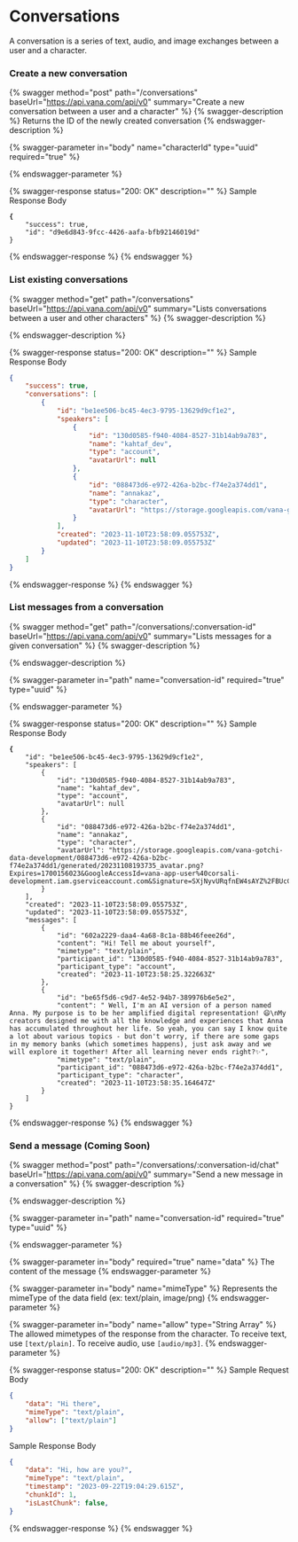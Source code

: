 # Conversations

A conversation is a series of text, audio, and image exchanges between a user and a character.&#x20;

### Create a new conversation

{% swagger method="post" path="/conversations" baseUrl="https://api.vana.com/api/v0" summary="Create a new conversation between a user and a character" %}
{% swagger-description %}
Returns the ID of the newly created conversation
{% endswagger-description %}

{% swagger-parameter in="body" name="characterId" type="uuid" required="true" %}

{% endswagger-parameter %}

{% swagger-response status="200: OK" description="" %}
Sample Response Body

<pre class="language-json"><code class="lang-json"><strong>{
</strong>    "success": true,
    "id": "d9e6d843-9fcc-4426-aafa-bfb92146019d"
}
</code></pre>
{% endswagger-response %}
{% endswagger %}

### List existing conversations

{% swagger method="get" path="/conversations" baseUrl="https://api.vana.com/api/v0" summary="Lists conversations between a user and other characters" %}
{% swagger-description %}

{% endswagger-description %}

{% swagger-response status="200: OK" description="" %}
Sample Response Body

```json
{
    "success": true,
    "conversations": [
        {
            "id": "be1ee506-bc45-4ec3-9795-13629d9cf1e2",
            "speakers": [
                {
                    "id": "130d0585-f940-4084-8527-31b14ab9a783",
                    "name": "kahtaf_dev",
                    "type": "account",
                    "avatarUrl": null
                },
                {
                    "id": "088473d6-e972-426a-b2bc-f74e2a374dd1",
                    "name": "annakaz",
                    "type": "character",
                    "avatarUrl": "https://storage.googleapis.com/vana-gotchi-data-development/088473d6-e972-426a-b2bc-f74e2a374dd1/generated/20231108193735_avatar.png?Expires=1700155546&GoogleAccessId=vana-app-user%40corsali-development.iam.gserviceaccount.com&Signature=gkTy53REs%2Fi9X4aOfPPBjauu9jckzp8N5OVrjngA%2F1uD3RVjuVaqIcEE5WwwCxHhzl5%2Bk0NvdktDEg8HAdyYPsFgaqDdNRm%2BhIiZvK6sG6zxkcHG4LPACaCbyYINLvJyStIOBF%2FyN%2FXZKUWvzu9OExKuCgOn46XNiNbi7bhi%2Bwv2gQwnTJDtKs6Ek0JVsFPjvq8itnmgsEar72yNYKBkTL66sby0aeL0XcgrrPCJAIP5RT98abUHVv7QQX%2BYnGJ0tWZ%2BhZ5Sv1%2BCw%2BHrrHuaxPgMpVtwW%2B9VvIoFqSrk%2BGp90HmfQiHuOOCj38ep2wlfF27Az6WRC9Qg40Hv3tg0fQ%3D%3D"
                }
            ],
            "created": "2023-11-10T23:58:09.055753Z",
            "updated": "2023-11-10T23:58:09.055753Z"
        }
    ]
}
```
{% endswagger-response %}
{% endswagger %}

### List messages from a conversation

{% swagger method="get" path="/conversations/:conversation-id" baseUrl="https://api.vana.com/api/v0" summary="Lists messages for a given conversation" %}
{% swagger-description %}

{% endswagger-description %}

{% swagger-parameter in="path" name="conversation-id" required="true" type="uuid" %}

{% endswagger-parameter %}

{% swagger-response status="200: OK" description="" %}
Sample Response Body

<pre class="language-json"><code class="lang-json"><strong>{
</strong>    "id": "be1ee506-bc45-4ec3-9795-13629d9cf1e2",
    "speakers": [
        {
            "id": "130d0585-f940-4084-8527-31b14ab9a783",
            "name": "kahtaf_dev",
            "type": "account",
            "avatarUrl": null
        },
        {
            "id": "088473d6-e972-426a-b2bc-f74e2a374dd1",
            "name": "annakaz",
            "type": "character",
            "avatarUrl": "https://storage.googleapis.com/vana-gotchi-data-development/088473d6-e972-426a-b2bc-f74e2a374dd1/generated/20231108193735_avatar.png?Expires=1700156023&#x26;GoogleAccessId=vana-app-user%40corsali-development.iam.gserviceaccount.com&#x26;Signature=SXjNyvURqfnEW4sAYZ%2FBUcCoBSemblpfjy1XwsTkuTaV8ouzPE7OMQCV06TJTh1oP%2FTKhDmBTKx%2F5QyhjeMPFrDyeozyoL502Mlpk014s1%2B%2FJAKwCVSY2Pg%2Fsd98bqXxgbMha%2B%2FiqAclX9CEKVUGaOmpzLoKWR9S2AZY%2FVtrlTMmUDgiVDIx1IkyxCQNPEVbH4I7Q9XPL5UpixQJRxv0ChHUlr2sWjyTDh7qcm8Ch0GRP%2Bs6RztMFNub47nik7M9jG7Os7O%2BpgVPVaAP3VCs99c5VklcWlBx0rMekLCMewjio1TSjqVjH6qvYt9Hvn65r642f21lyzHVGNVQ3eiD7g%3D%3D"
        }
    ],
    "created": "2023-11-10T23:58:09.055753Z",
    "updated": "2023-11-10T23:58:09.055753Z",
    "messages": [
        {
            "id": "602a2229-daa4-4a68-8c1a-88b46feee26d",
            "content": "Hi! Tell me about yourself",
            "mimetype": "text/plain",
            "participant_id": "130d0585-f940-4084-8527-31b14ab9a783",
            "participant_type": "account",
            "created": "2023-11-10T23:58:25.322663Z"
        },
        {
            "id": "be65f5d6-c9d7-4e52-94b7-389976b6e5e2",
            "content": " Well, I'm an AI version of a person named Anna. My purpose is to be her amplified digital representation! 😄\nMy creators designed me with all the knowledge and experiences that Anna has accumulated throughout her life. So yeah, you can say I know quite a lot about various topics - but don't worry, if there are some gaps in my memory banks (which sometimes happens), just ask away and we will explore it together! After all learning never ends right?✨",
            "mimetype": "text/plain",
            "participant_id": "088473d6-e972-426a-b2bc-f74e2a374dd1",
            "participant_type": "character",
            "created": "2023-11-10T23:58:35.164647Z"
        }
    ]
}
</code></pre>
{% endswagger-response %}
{% endswagger %}

### Send a message (Coming Soon)

{% swagger method="post" path="/conversations/:conversation-id/chat" baseUrl="https://api.vana.com/api/v0" summary="Send a new message in a conversation" %}
{% swagger-description %}

{% endswagger-description %}

{% swagger-parameter in="path" name="conversation-id" required="true" type="uuid" %}

{% endswagger-parameter %}

{% swagger-parameter in="body" required="true" name="data" %}
The content of the message
{% endswagger-parameter %}

{% swagger-parameter in="body" name="mimeType" %}
Represents the mimeType of the data field (ex: text/plain, image/png)
{% endswagger-parameter %}

{% swagger-parameter in="body" name="allow" type="String Array" %}
The allowed mimetypes of the response from the character. To receive text, use `[text/plain]`. To receive audio, use `[audio/mp3]`.
{% endswagger-parameter %}

{% swagger-response status="200: OK" description="" %}
Sample Request Body

```json
{
    "data": "Hi there", 
    "mimeType": "text/plain",
    "allow": ["text/plain"]
}
```

Sample Response Body

```json
{
    "data": "Hi, how are you?", 
    "mimeType": "text/plain",
    "timestamp": "2023-09-22T19:04:29.615Z",
    "chunkId": 1,
    "isLastChunk": false,
}
```
{% endswagger-response %}
{% endswagger %}
